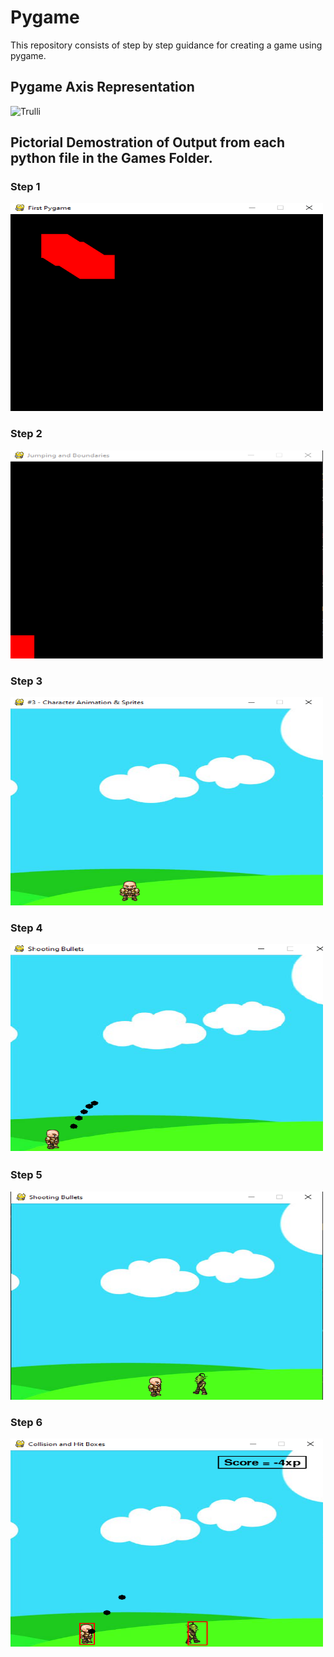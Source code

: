 # Pygame 

This repository consists of step by step guidance for creating a game using pygame.  

## Pygame Axis Representation
<img src="drawing-axis.jpg" alt="Trulli" width="500" height="333">

## Pictorial Demostration of Output from each python file in the Games Folder.
### Step 1
<img src="Step 1.PNG" alt="Trulli" width="500" height="333">

### Step 2
<img src="Step 2.PNG" alt="Trulli" width="500" height="333">

### Step 3
<img src="Step 3.PNG" alt="Trulli" width="500" height="333">

### Step 4
<img src="Step 4.PNG" alt="Trulli" width="500" height="333">

### Step 5
<img src="Step 5.PNG" alt="Trulli" width="500" height="333">

### Step 6
<img src="Step 6.PNG" alt="Trulli" width="500" height="333">

